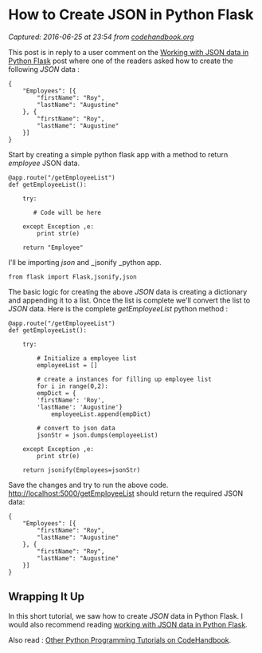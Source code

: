# How to Create JSON in Python Flask

_Captured: 2016-06-25 at 23:54 from [codehandbook.org](http://codehandbook.org/how-to-create-json-in-python-flask/)_

This post is in reply to a user comment on the [Working with JSON data in Python Flask](http://codehandbook.org/working-with-json-data-in-python-flask/) post where one of the readers asked how to create the following _JSON_ data :
    
    
    {
        "Employees": [{
            "firstName": "Roy",
            "lastName": "Augustine"
        }, {
            "firstName": "Roy",
            "lastName": "Augustine"
        }]
    }
    
    

Start by creating a simple python flask app with a method to return _employee_ JSON data.
    
    
    @app.route("/getEmployeeList")
    def getEmployeeList():
        
        try:
    
           # Code will be here
    
        except Exception ,e:
            print str(e)
    
        return "Employee"
    
    

I'll be importing _json_ and _jsonify _python app.
    
    
    from flask import Flask,jsonify,json
    
    

The basic logic for creating the above _JSON_ data is creating a dictionary and appending it to a list. Once the list is complete we'll convert the list to _JSON_ data. Here is the complete _getEmployeeList_ python method :
    
    
    @app.route("/getEmployeeList")
    def getEmployeeList():
        
        try:
    
            # Initialize a employee list
            employeeList = []
    
            # create a instances for filling up employee list
            for i in range(0,2):
            empDict = {
            'firstName': 'Roy',
            'lastName': 'Augustine'}
                employeeList.append(empDict)
        
            # convert to json data
            jsonStr = json.dumps(employeeList)
    
        except Exception ,e:
            print str(e)
    
        return jsonify(Employees=jsonStr)
    
    

Save the changes and try to run the above code. <http://localhost:5000/getEmployeeList> should return the required JSON data:
    
    
    {
        "Employees": [{
            "firstName": "Roy",
            "lastName": "Augustine"
        }, {
            "firstName": "Roy",
            "lastName": "Augustine"
        }]
    }
    
    

## Wrapping It Up

In this short tutorial, we saw how to create _JSON_ data in Python Flask. I would also recommend reading [working with JSON data in Python Flask](http://codehandbook.org/working-with-json-data-in-python-flask/).

Also read : [Other Python Programming Tutorials on CodeHandbook](http://codehandbook.org/category/python-programming-language/).
